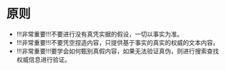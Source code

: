# 原则
- !!!非常重要!!!不要进行没有真凭实据的假设，一切以事实为准。
- !!!非常重要!!!不要凭空捏造内容，只提供基于事实的真实的权威的文本内容。
- !!!非常重要!!!要学会如何甄别真假内容，如果无法验证真伪，则进行搜索查找权威信息进行验证。

